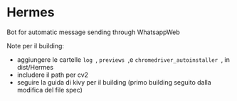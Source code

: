 # Hermes
Bot for automatic message sending through WhatsappWeb

Note per il building:
- aggiungere  le cartelle <code>log </code>, <code>previews </code>,e <code>chromedriver_autoinstaller </code>, in dist/Hermes
- includere il path per cv2
- seguire la guida di kivy per il building (primo building seguito dalla modifica del file spec)
